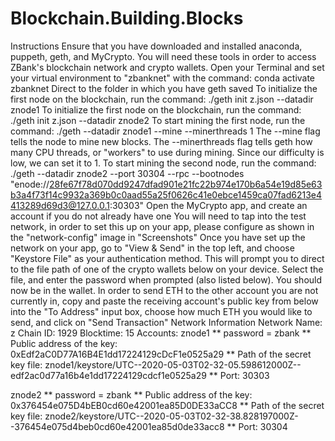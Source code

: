 # Blockchain.Building.Blocks
Instructions
Ensure that you have downloaded and installed anaconda, puppeth, geth, and MyCrypto. You will need these tools in order to access ZBank's blockchain network and crypto wallets.
Open your Terminal and set your virtual environment to "zbanknet" with the command: conda activate zbanknet
Direct to the folder in which you have geth saved
To initialize the first node on the blockchain, run the command: ./geth init z.json --datadir znode1
To initialize the first node on the blockchain, run the command: ./geth init z.json --datadir znode2
To start mining the first node, run the command: ./geth --datadir znode1 --mine --minerthreads 1
The --mine flag tells the node to mine new blocks.
The --minerthreads flag tells geth how many CPU threads, or "workers" to use during mining. Since our difficulty is low, we can set it to 1.
To start mining the second node, run the command: ./geth --datadir znode2 --port 30304 --rpc --bootnodes "enode://28fe67f78d070dd9247dfad901e21fc22b974e170b6a54e19d85e63b3a4f73f14c9932a369b0c0aad55a25f0626c41e0ebce1459ca07fad6213e4413289d69d3@127.0.0.1:30303"
Open the MyCrypto app, and create an account if you do not already have one
You will need to tap into the test network, in order to set this up on your app, please configure as shown in the "network-config" image in "Screenshots"
Once you have set up the network on your app, go to "View & Send" in the top left, and choose "Keystore File" as your authentication method. This will prompt you to direct to the file path of one of the crypto wallets below on your device. Select the file, and enter the password when prompted (also listed below).
You should now be in the wallet. In order to send ETH to the other account you are not currently in, copy and paste the receiving account's public key from below into the "To Address" input box, choose how much ETH you would like to send, and click on "Send Transaction"
Network Information
Network Name: z
Chain ID: 1929
Blocktime: 15
Accounts:
znode1 ** password = zbank ** Public address of the key: 0xEdf2aC0D77A16B4E1dd17224129cDcF1e0525a29 ** Path of the secret key file: znode1/keystore/UTC--2020-05-03T02-32-05.598612000Z--edf2ac0d77a16b4e1dd17224129cdcf1e0525a29 ** Port: 30303

znode2 ** password = zbank ** Public address of the key: 0x376454e075D4bEB0cd60e42001ea85D0DE33aCC8 ** Path of the secret key file: znode2/keystore/UTC--2020-05-03T02-32-38.828197000Z--376454e075d4beb0cd60e42001ea85d0de33acc8 ** Port: 30304
